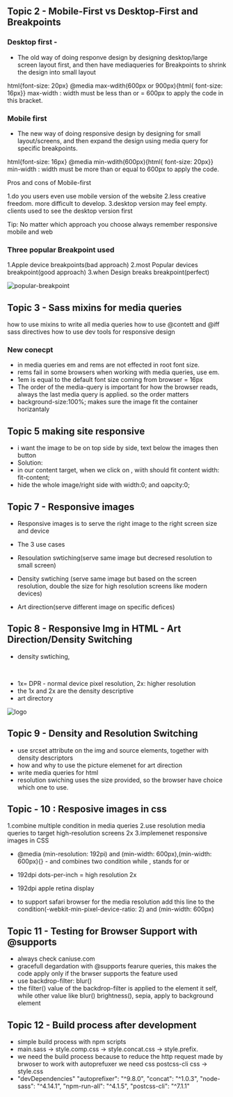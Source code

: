 ## Topic 2 - Mobile-First vs Desktop-First and Breakpoints

### Desktop first -

* The old way of doing responve design by designing desktop/large screen layout first, and then have mediaqueries for Breakpoints to shrink the design into small layout

html{font-size: 20px}
@media max-wdith(600px or 900px){html{ font-size: 16px}}
 max-width : width must be less than or = 600px to apply the code in this bracket. 

### Mobile first 
* The new way of doing responsive design by designing for small layout/screens, and then expand the design using media query for specific breakpoints.

html{font-size: 16px}
@media min-wdith(600px){html{ font-size: 20px}}
 min-width : width must be more than or equal to 600px to apply the code.

Pros and cons of Mobile-first

1.do you users even use mobile version of the website
2.less creative freedom. more difficult to develop. 
3.desktop version may feel empty. clients used to see the desktop version first

Tip: No matter which approach you choose always remember responsive mobile and web

### Three popular Breakpoint used

1.Apple device breakpoints(bad approach)
2.most Popular devices breakpoint(good approach)
3.when Design breaks breakpoint(perfect)

![popular-breakpoint](https://user-images.githubusercontent.com/43674732/82157784-020e4b00-989d-11ea-8f07-f385af75db55.PNG)

## Topic 3 - Sass mixins for media queries

how to use mixins to write all media queries
how to use @contett and @iff sass directives
how to use dev tools for responsive design

### New conecpt

- in media queries em and rems are not effected in root font size.
- rems fail in some browsers when working with media queries, use em.
- 1em is equal to the  default  font size coming from browser = 16px
- The order of the media-query is important for how the browser reads, always the last media query  is applied. so the order matters
- background-size:100%; makes sure the image fit the container horizantaly 

## Topic 5 making site responsive

- i want the image to be on top side by side, text below the images then button
- Solution: 
- in our content target, when we click on , wiith should fit content width: fit-content;
- hide the whole image/right side  with width:0; and oapcity:0;

## Topic 7 - Responsive images

- Responsive images is to serve the right image to the right screen size and device

- The 3 use cases

- Resoulation swtiching(serve same image but decresed resolution to small screen)
- Density swtiching (serve same image but based on the screen resolution, double the size for high resolution screens like modern devices)
- Art direction(serve different image on specific defices)

## Topic 8 - Responsive Img in HTML - Art Direction/Density Switching

- density swtiching,

<img srcset="img/logo-green-1x.png 1x, img/logo-green-2x.png 2x">

- 1x= DPR - normal device pixel resolution, 2x: higher resolution
- the 1x and 2x are the density descriptive
- art directory

<picture class="footer__logo">
            <source
              srcset="img/logo-green-small-1x.png 1x, img/logo-green-small-2x.png 2x"
              media="(max-width: 37.5em)"
            >
            <img
              srcset="img/logo-green-1x.png 1x, img/logo-green-2x.png 2x"
              alt="logo"
              class="footer__logo"
              src="img/logo-green-2x.png"
            >
</picture>

## Topic 9 - Density and Resolution Switching 

- use srcset attribute on the img and source elements, together with density descriptors
- how and why to use the picture elemenet for art direction
- write media queries for html
- resolution swiching uses the size provided, so the browser have choice which one to use.

## Topic - 10 : Resposive images in css

1.combine multiple condition in media queries
2.use resolution media queries to target high-resolution screens 2x
3.implemenet responsive images in CSS

- @media (min-resolution: 192pi) and (min-width: 600px),(min-width: 600px){} - and combines two condition while , stands for or
- 192dpi dots-per-inch = high resolution 2x

- 192dpi apple retina display
- to support safari browser for the media resolution add this line to the condition(-webkit-min-pixel-device-ratio: 2) and (min-width: 600px)

## Topic 11 - Testing for Browser Support with @supports

- always check caniuse.com
- gracefull degardation with @supports fearure queries, this makes the code apply only if the brwser supports the feature used
- use backdrop-filter: blur()
- the filter() value of the backdrop-filter is applied to the element it self, while other value like blur() brightness(), sepia, apply to background element

## Topic 12 - Build process after development

- simple build process with npm scripts
- main.sass -> style.comp.css -> style.concat.css -> style.prefix.
- we need the build process because to reduce the http request made by brwoser
 to work with autoprefuxer we need css postcss-cli
css -> style.css
- "devDependencies"
    "autoprefixer": "^9.8.0",
    "concat": "^1.0.3",
    "node-sass": "^4.14.1",
    "npm-run-all": "^4.1.5",
    "postcss-cli": "^7.1.1"